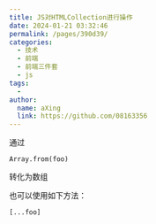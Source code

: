 ```yaml
---
title: JS对HTMLCollection进行操作
date: 2024-01-21 03:32:46
permalink: /pages/390d39/
categories:
  - 技术
  - 前端
  - 前端三件套
  - js
tags:
  - 
author: 
  name: aXing
  link: https://github.com/08163356
---
```

通过

```
Array.from(foo)
```

转化为数组

也可以使用如下方法：

```
[...foo]
```

